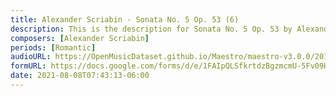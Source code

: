 ```yaml
---
title: Alexander Scriabin - Sonata No. 5 Op. 53 (6)
description: This is the description for Sonata No. 5 Op. 53 by Alexander Scriabin
composers: [Alexander Scriabin]
periods: [Romantic]
audioURL: https://OpenMusicDataset.github.io/Maestro/maestro-v3.0.0/2014/MIDI-UNPROCESSED_21-22_R1_2014_MID--AUDIO_22_R1_2014_wav--4.midi
formURL: https://docs.google.com/forms/d/e/1FAIpQLSfkrtdzBgzmcmU-5Fv09HeFiozIn3q7_kwM7iinCNdXEIefKg/viewform
date: 2021-08-08T07:43:13-06:00
---
```

